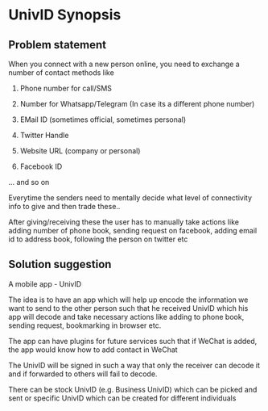 
UnivID Synopsis
===============


Problem statement
-----------------

When you connect with a new person online, you need to exchange a number of contact methods like
1. Phone number for call/SMS

2. Number for Whatsapp/Telegram (In case its a different phone number)

3. EMail ID (sometimes official, sometimes personal)

4. Twitter Handle

5. Website URL (company or personal)

6. Facebook ID

... and so on

Everytime the senders need to mentally decide what level of connectivity info to give and then trade these..

After giving/receiving these the user has to manually take actions like adding number of phone book, sending request on facebook, adding email id to address book, following the person on twitter etc

Solution suggestion
-------------------
A mobile app - UnivID

The idea is to have an app which will help up encode the information we want to send to the other person such that he received UnivID which his app will decode and take necessary actions like adding to phone book, sending request, bookmarking in browser etc.

The app can have plugins for future services such that if WeChat is added, the app would know how to add contact in WeChat

The UnivID will be signed in such a way that only the receiver can decode it and if forwarded to others will fail to decode.

There can be stock UnivID (e.g. Business UnivID) which can be picked and sent or specific UnivID which can be created for different individuals
